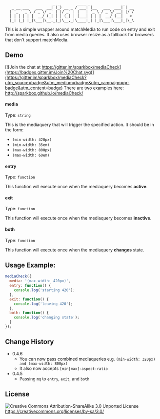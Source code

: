 
```
                      _ _        ____ _               _
   _ __ ___   ___  __| (_) __ _ / ___| |__   ___  ___| | __
  | '_ ` _ \ / _ \/ _` | |/ _` | |   | '_ \ / _ \/ __| |/ /
  | | | | | |  __/ (_| | | (_| | |___| | | |  __/ (__|   <
  |_| |_| |_|\___|\__,_|_|\__,_|\____|_| |_|\___|\___|_|\_\
```

This is a simple wrapper around matchMedia to run code on entry and exit from media queries. It also uses browser resize as a fallback for browsers that don't support matchMedia.


## Demo

[![Join the chat at https://gitter.im/sparkbox/mediaCheck](https://badges.gitter.im/Join%20Chat.svg)](https://gitter.im/sparkbox/mediaCheck?utm_source=badge&utm_medium=badge&utm_campaign=pr-badge&utm_content=badge)
There are two examples here: http://sparkbox.github.io/mediaCheck/


#### media
Type: `string`

This is the mediaquery that will trigger the specified action. It should be in the form:

 * `(min-width: 420px)`
 * `(min-width: 35em)`
 * `(max-width: 800px)`
 * `(max-width: 60em)`

#### entry
Type: `function`

This function will execute once when the mediaquery becomes **active**.

#### exit
Type: `function`

This function will execute once when the mediaquery becomes **inactive**.

#### both
Type: `function`

This function will execute once when the mediaquery **changes** state.


## Usage Example:

```javascript
mediaCheck({
  media: '(max-width: 420px)',
  entry: function() {
    console.log('starting 420');
  },
  exit: function() {
    console.log('leaving 420');
  },
  both: function() {
    console.log('changing state');
  }
});
```

## Change History
 - 0.4.6
   - You can now pass combined mediaqueries e.g. `(min-width: 320px) and (max-width: 800px)`
   - It also now accepts `[min|max]-aspect-ratio`
 - 0.4.5
   - Passing `mq` to `entry`, `exit`, and `both`

## License
![Creative Commons Attribution-ShareAlike 3.0 Unported License](http://i.creativecommons.org/l/by-sa/3.0/88x31.png) https://creativecommons.org/licenses/by-sa/3.0/
